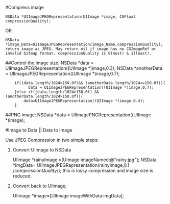 #Compress image

	NSData *UIImageJPEGRepresentation(UIImage *image, CGFloat compressionQuality);

OR
	
	NSData *image_Data=UIImageJPEGRepresentation(image_Name,compressionQuality);
	return image as JPEG. May return nil if image has no CGImageRef or invalid bitmap format. compressionQuality is 0(most) & 1(least).
	
	
##Control the image size:
	    NSData *data = UIImageJPEGRepresentation((UIImage *)image,0.3);
	    NSData *anotherData = UIImageJPEGRepresentation((UIImage *)image,0.7);
	    
	    
	    if((data.length/1024>150.0f)&& (anotherData.length/1024<=150.0f)){
	          data = UIImageJPEGRepresentation((UIImage *)image,0.7);
	    }else if((data.length/1024>150.0f) && (anotherData.length/1024>150.0f)){
	        data=UIImageJPEGRepresentation((UIImage *)image,0.4);
	    }	
	
	
##PNG image:
	  NSData *data = UIImagePNGRepresentation((UIImage *)image);
	  
	  
	  
	  
#Image to Data || Data to Image

Use JPEG Compression in two simple steps:

1) Convert UIImage to NSData

	UIImage *rainyImage =[UImage imageNamed:@"rainy.jpg"];
	NSData *imgData= UIImageJPEGRepresentation(rainyImage,0.1 /*compressionQuality*/);
this is lossy compression and image size is reduced.

2) Convert back to UIImage;

	UIImage *image=[UIImage imageWithData:imgData];